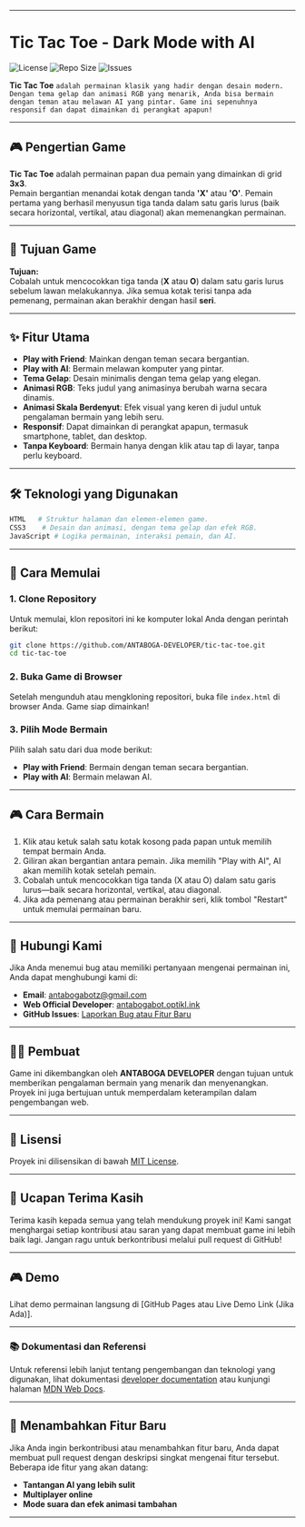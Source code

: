 
---

# **Tic Tac Toe - Dark Mode with AI**

![License](https://img.shields.io/github/license/ANTABOGA-DEVELOPER/tic-tac-toe?style=flat-square)
![Repo Size](https://img.shields.io/github/repo-size/ANTABOGA-DEVELOPER/tic-tac-toe?style=flat-square)
![Issues](https://img.shields.io/github/issues/ANTABOGA-DEVELOPER/tic-tac-toe?style=flat-square)

**Tic Tac Toe** ```adalah permainan klasik yang hadir dengan desain modern. Dengan tema gelap dan animasi RGB yang menarik, Anda bisa bermain dengan teman atau melawan AI yang pintar. Game ini sepenuhnya responsif dan dapat dimainkan di perangkat apapun!```

---

## **🎮 Pengertian Game**

**Tic Tac Toe** adalah permainan papan dua pemain yang dimainkan di grid **3x3**.  
Pemain bergantian menandai kotak dengan tanda **'X'** atau **'O'**. Pemain pertama yang berhasil menyusun tiga tanda dalam satu garis lurus (baik secara horizontal, vertikal, atau diagonal) akan memenangkan permainan.

---

## **🎯 Tujuan Game**

**Tujuan:**  
Cobalah untuk mencocokkan tiga tanda (**X** atau **O**) dalam satu garis lurus sebelum lawan melakukannya. Jika semua kotak terisi tanpa ada pemenang, permainan akan berakhir dengan hasil **seri**.

---

## **✨ Fitur Utama**

- **Play with Friend**: Mainkan dengan teman secara bergantian.  
- **Play with AI**: Bermain melawan komputer yang pintar.  
- **Tema Gelap**: Desain minimalis dengan tema gelap yang elegan.  
- **Animasi RGB**: Teks judul yang animasinya berubah warna secara dinamis.  
- **Animasi Skala Berdenyut**: Efek visual yang keren di judul untuk pengalaman bermain yang lebih seru.  
- **Responsif**: Dapat dimainkan di perangkat apapun, termasuk smartphone, tablet, dan desktop.  
- **Tanpa Keyboard**: Bermain hanya dengan klik atau tap di layar, tanpa perlu keyboard.

---

## **🛠️ Teknologi yang Digunakan**

```bash
HTML   # Struktur halaman dan elemen-elemen game.
CSS3    # Desain dan animasi, dengan tema gelap dan efek RGB.
JavaScript # Logika permainan, interaksi pemain, dan AI.
```

---

## **🚀 Cara Memulai**

### 1. **Clone Repository**
Untuk memulai, klon repositori ini ke komputer lokal Anda dengan perintah berikut:

```bash
git clone https://github.com/ANTABOGA-DEVELOPER/tic-tac-toe.git
cd tic-tac-toe
```

### 2. **Buka Game di Browser**
Setelah mengunduh atau mengkloning repositori, buka file `index.html` di browser Anda. Game siap dimainkan!

### 3. **Pilih Mode Bermain**
Pilih salah satu dari dua mode berikut:
- **Play with Friend**: Bermain dengan teman secara bergantian.
- **Play with AI**: Bermain melawan AI.

---

## **🎮 Cara Bermain**

1. Klik atau ketuk salah satu kotak kosong pada papan untuk memilih tempat bermain Anda.
2. Giliran akan bergantian antara pemain. Jika memilih "Play with AI", AI akan memilih kotak setelah pemain.
3. Cobalah untuk mencocokkan tiga tanda (X atau O) dalam satu garis lurus—baik secara horizontal, vertikal, atau diagonal.
4. Jika ada pemenang atau permainan berakhir seri, klik tombol "Restart" untuk memulai permainan baru.

---

## **💬 Hubungi Kami**

Jika Anda menemui bug atau memiliki pertanyaan mengenai permainan ini, Anda dapat menghubungi kami di:

- **Email**: [antabogabotz@gmail.com](mailto:antabogabotz@gmail.com)
- **Web Official Developer**: [antabogabot.optikl.ink](https://antabogabot.optikl.ink/)
- **GitHub Issues**: [Laporkan Bug atau Fitur Baru](https://github.com/ANTABOGA-DEVELOPER/tic-tac-toe/issues)

---

## **🧑‍💻 Pembuat**

Game ini dikembangkan oleh **ANTABOGA DEVELOPER** dengan tujuan untuk memberikan pengalaman bermain yang menarik dan menyenangkan. Proyek ini juga bertujuan untuk memperdalam keterampilan dalam pengembangan web.

---

## **📄 Lisensi**

Proyek ini dilisensikan di bawah [MIT License](LICENSE).

---

## **🙏 Ucapan Terima Kasih**

Terima kasih kepada semua yang telah mendukung proyek ini! Kami sangat menghargai setiap kontribusi atau saran yang dapat membuat game ini lebih baik lagi. Jangan ragu untuk berkontribusi melalui pull request di GitHub!

---

## **🎮 Demo**

Lihat demo permainan langsung di [GitHub Pages atau Live Demo Link (Jika Ada)].

---

### **📚 Dokumentasi dan Referensi**

Untuk referensi lebih lanjut tentang pengembangan dan teknologi yang digunakan, lihat dokumentasi [developer documentation](https://developer.mozilla.org/en-US/docs/Web/HTML) atau kunjungi halaman [MDN Web Docs](https://developer.mozilla.org/).

---

## **🔧 Menambahkan Fitur Baru**

Jika Anda ingin berkontribusi atau menambahkan fitur baru, Anda dapat membuat pull request dengan deskripsi singkat mengenai fitur tersebut. Beberapa ide fitur yang akan datang:
- **Tantangan AI yang lebih sulit**
- **Multiplayer online**
- **Mode suara dan efek animasi tambahan**

---

